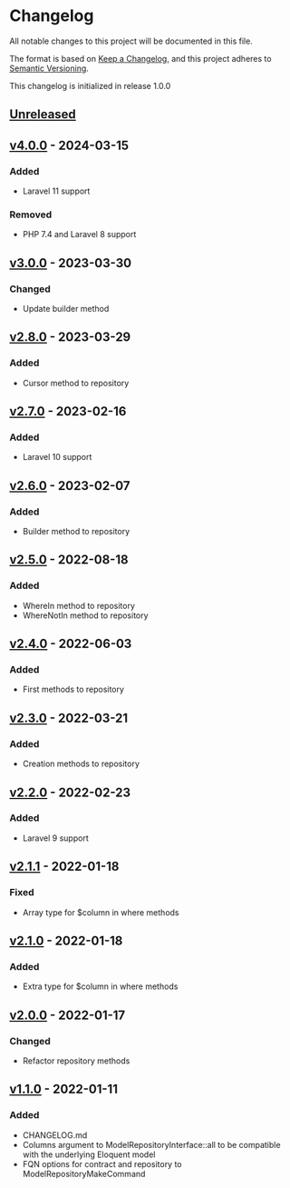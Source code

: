 # Changelog

All notable changes to this project will be documented in this file.

The format is based on [Keep a Changelog](https://keepachangelog.com/en/1.0.0/),
and this project adheres to [Semantic Versioning](https://semver.org/spec/v2.0.0.html).

This changelog is initialized in release 1.0.0

## [Unreleased]

## [v4.0.0] - 2024-03-15

### Added
* Laravel 11 support

### Removed
* PHP 7.4 and Laravel 8 support

## [v3.0.0] - 2023-03-30

### Changed
* Update builder method

## [v2.8.0] - 2023-03-29

### Added
* Cursor method to repository

## [v2.7.0] - 2023-02-16

### Added
* Laravel 10 support

## [v2.6.0] - 2023-02-07

### Added
* Builder method to repository

## [v2.5.0] - 2022-08-18

### Added
* WhereIn method to repository
* WhereNotIn method to repository

## [v2.4.0] - 2022-06-03

### Added
* First methods to repository

## [v2.3.0] - 2022-03-21

### Added
* Creation methods to repository

## [v2.2.0] - 2022-02-23

### Added
* Laravel 9 support

## [v2.1.1] - 2022-01-18

### Fixed
* Array type for $column in where methods

## [v2.1.0] - 2022-01-18

### Added
* Extra type for $column in where methods

## [v2.0.0] - 2022-01-17

### Changed
* Refactor repository methods

## [v1.1.0] - 2022-01-11

### Added
* CHANGELOG.md
* Columns argument to ModelRepositoryInterface::all to be compatible with the underlying Eloquent model
* FQN options for contract and repository to ModelRepositoryMakeCommand

[Unreleased]: https://github.com/wimski/laravel-model-repositories/compare/v4.0.0...master
[v4.0.0]: https://github.com/wimski/laravel-model-repositories/compare/v3.0.0...v4.0.0
[v3.0.0]: https://github.com/wimski/laravel-model-repositories/compare/v2.8.0...v3.0.0
[v2.8.0]: https://github.com/wimski/laravel-model-repositories/compare/v2.7.0...v2.8.0
[v2.7.0]: https://github.com/wimski/laravel-model-repositories/compare/v2.6.0...v2.7.0
[v2.6.0]: https://github.com/wimski/laravel-model-repositories/compare/v2.5.0...v2.6.0
[v2.5.0]: https://github.com/wimski/laravel-model-repositories/compare/v2.4.0...v2.5.0
[v2.4.0]: https://github.com/wimski/laravel-model-repositories/compare/v2.3.0...v2.4.0
[v2.3.0]: https://github.com/wimski/laravel-model-repositories/compare/v2.2.0...v2.3.0
[v2.2.0]: https://github.com/wimski/laravel-model-repositories/compare/v2.1.1...v2.2.0
[v2.1.1]: https://github.com/wimski/laravel-model-repositories/compare/v2.1.0...v2.1.1
[v2.1.0]: https://github.com/wimski/laravel-model-repositories/compare/v2.0.0...v2.1.0
[v2.0.0]: https://github.com/wimski/laravel-model-repositories/compare/v1.1.0...v2.0.0
[v1.1.0]: https://github.com/wimski/laravel-model-repositories/compare/v1.0.0...v1.1.0
